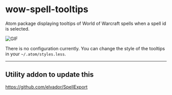 # wow-spell-tooltips

Atom package displaying tooltips of World of Warcraft spells when a spell id is selected.

![GIF](http://i.imgur.com/clhRHTe.gif)

There is no configuration currently. You can change the style of the tooltips in your `~/.atom/styles.less`.

---

## Utility addon to update this
https://github.com/elvador/SpellExport
